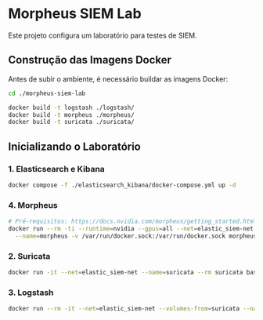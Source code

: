 # Morpheus SIEM Lab

Este projeto configura um laboratório para testes de SIEM.

## Construção das Imagens Docker

Antes de subir o ambiente, é necessário buildar as imagens Docker:

```sh
cd ./morpheus-siem-lab

docker build -t logstash ./logstash/
docker build -t morpheus ./morpheus/
docker build -t suricata ./suricata/
```

## Inicializando o Laboratório

### 1. Elasticsearch e Kibana
```sh
docker compose -f ./elasticsearch_kibana/docker-compose.yml up -d
```

### 4. Morpheus
```sh
# Pré-requisitos: https://docs.nvidia.com/morpheus/getting_started.html#requirements
docker run --rm -ti --runtime=nvidia --gpus=all --net=elastic_siem-net --cap-add=sys_nice \
  --name=morpheus -v /var/run/docker.sock:/var/run/docker.sock morpheus bash
```

### 2. Suricata
```sh
docker run -it --net=elastic_siem-net --name=suricata --rm suricata bash
```

### 3. Logstash
```sh
docker run --rm -it --net=elastic_siem-net --volumes-from=suricata --name=logstash logstash
```
